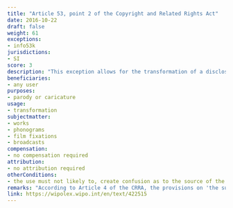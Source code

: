 ```yaml
---
title: "Article 53, point 2 of the Copyright and Related Rights Act"
date: 2016-10-22
draft: false
weight: 61
exceptions:
- info53k
jurisdictions:
- SI
score: 3
description: "This exception allows for the transformation of a disclosed work, if the work is transformed into a parody or caricature, provided this does not, or is not likely to, create confusion as to the source of the work." 
beneficiaries:
- any user
purposes: 
- parody or caricature
usage:
- transformation
subjectmatter:
- works
- phonograms
- film fixations
- broadcasts
compensation:
- no compensation required
attribution: 
- no attribution required
otherConditions: 
- the use must not likely to, create confusion as to the source of the work
remarks: "According to Article 4 of the CRRA, the provisions on 'the substantive restrictions on copyright' apply mutatis mutandis to related rights, unless otherwise provided in Chapter Five of the Act."
link: https://wipolex.wipo.int/en/text/422515
---
```

